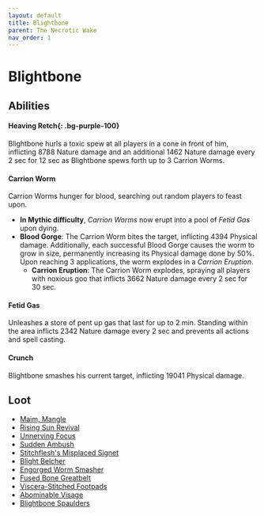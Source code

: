 ```yaml
---
layout: default
title: Blightbone
parent: The Necrotic Wake
nav_order: 1
---
```


# Blightbone

## Abilities

#### **Heaving Retch**{: .bg-purple-100}
Blightbone hurls a toxic spew at all players in a cone in front of him, inflicting 8788 Nature damage and an additional 1462 Nature damage every 2 sec for 12 sec as Blightbone spews forth up to 3 Carrion Worms.

#### **Carrion Worm**
Carrion Worms hunger for blood, searching out random players to feast upon.
  - **In Mythic difficulty**, *Carrion Worms* now erupt into a pool of *Fetid Gas* upon dying.
  - **Blood Gorge**: The Carrion Worm bites the target, inflicting 4394 Physical damage.
Additionally, each successful Blood Gorge causes the worm to grow in size, permanently increasing its Physical damage done by 50%.
Upon reaching 3 applications, the worm explodes in a *Carrion Eruption*.
    - **Carrion Eruption**: The Carrion Worm explodes, spraying all players with noxious goo that inflicts 3662 Nature damage every 2 sec for 30 sec.

#### **Fetid Gas**
Unleashes a store of pent up gas that last for up to 2 min. Standing within the area inflicts 2342 Nature damage every 2 sec and prevents all actions and spell casting.

#### **Crunch**
Blightbone smashes his current target, inflicting 19041 Physical damage.

## Loot

- [Maim, Mangle](https://shadowlands.wowhead.com/item=183505/maim-mangle)
- [Rising Sun Revival](https://shadowlands.wowhead.com/item=181641/rising-sun-revival)
- [Unnerving Focus](https://shadowlands.wowhead.com/item=181709/unnerving-focus)
- [Sudden Ambush](https://shadowlands.wowhead.com/item=183482/sudden-ambush)
- [Stitchflesh's Misplaced Signet](https://shadowlands.wowhead.com/item=178736/stitchfleshs-misplaced-signet)
- [Blight Belcher](https://shadowlands.wowhead.com/item=178735/blight-belcher)
- [Engorged Worm Smasher](https://shadowlands.wowhead.com/item=178730/engorged-worm-smasher)
- [Fused Bone Greatbelt](https://shadowlands.wowhead.com/item=178734/fused-bone-greatbelt)
- [Viscera-Stitched Footpads](https://shadowlands.wowhead.com/item=178731/viscera-stitched-footpads)
- [Abominable Visage](https://shadowlands.wowhead.com/item=178732/abominable-visage)
- [Blightbone Spaulders](https://shadowlands.wowhead.com/item=178733/blightbone-spaulders)
